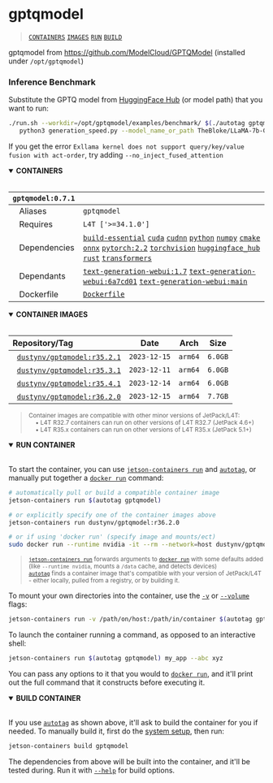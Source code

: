 # gptqmodel

> [`CONTAINERS`](#user-content-containers) [`IMAGES`](#user-content-images) [`RUN`](#user-content-run) [`BUILD`](#user-content-build)


gptqmodel from https://github.com/ModelCloud/GPTQModel (installed under `/opt/gptqmodel`)

### Inference Benchmark

Substitute the GPTQ model from [HuggingFace Hub](https://huggingface.co/models?search=gptq) (or model path) that you want to run:

```bash
./run.sh --workdir=/opt/gptqmodel/examples/benchmark/ $(./autotag gptqmodel) \
   python3 generation_speed.py --model_name_or_path TheBloke/LLaMA-7b-GPTQ --use_safetensors --max_new_tokens=128
```

If you get the error `Exllama kernel does not support query/key/value fusion with act-order`, try adding `--no_inject_fused_attention`

<details open>
<summary><b><a id="containers">CONTAINERS</a></b></summary>
<br>

| **`gptqmodel:0.7.1`** | |
| :-- | :-- |
| &nbsp;&nbsp;&nbsp;Aliases | `gptqmodel` |
| &nbsp;&nbsp;&nbsp;Requires | `L4T ['>=34.1.0']` |
| &nbsp;&nbsp;&nbsp;Dependencies | [`build-essential`](/packages/build/build-essential) [`cuda`](/packages/cuda/cuda) [`cudnn`](/packages/cuda/cudnn) [`python`](/packages/build/python) [`numpy`](/packages/numpy) [`cmake`](/packages/build/cmake/cmake_pip) [`onnx`](/packages/onnx) [`pytorch:2.2`](/packages/pytorch) [`torchvision`](/packages/pytorch/torchvision) [`huggingface_hub`](/packages/llm/huggingface_hub) [`rust`](/packages/build/rust) [`transformers`](/packages/llm/transformers) |
| &nbsp;&nbsp;&nbsp;Dependants | [`text-generation-webui:1.7`](/packages/llm/text-generation-webui) [`text-generation-webui:6a7cd01`](/packages/llm/text-generation-webui) [`text-generation-webui:main`](/packages/llm/text-generation-webui) |
| &nbsp;&nbsp;&nbsp;Dockerfile | [`Dockerfile`](Dockerfile) |

</details>

<details open>
<summary><b><a id="images">CONTAINER IMAGES</a></b></summary>
<br>

| Repository/Tag | Date | Arch | Size |
| :-- | :--: | :--: | :--: |
| &nbsp;&nbsp;[`dustynv/gptqmodel:r35.2.1`](https://hub.docker.com/r/dustynv/gptqmodel/tags) | `2023-12-15` | `arm64` | `6.0GB` |
| &nbsp;&nbsp;[`dustynv/gptqmodel:r35.3.1`](https://hub.docker.com/r/dustynv/gptqmodel/tags) | `2023-12-11` | `arm64` | `6.0GB` |
| &nbsp;&nbsp;[`dustynv/gptqmodel:r35.4.1`](https://hub.docker.com/r/dustynv/gptqmodel/tags) | `2023-12-14` | `arm64` | `6.0GB` |
| &nbsp;&nbsp;[`dustynv/gptqmodel:r36.2.0`](https://hub.docker.com/r/dustynv/gptqmodel/tags) | `2023-12-15` | `arm64` | `7.7GB` |

> <sub>Container images are compatible with other minor versions of JetPack/L4T:</sub><br>
> <sub>&nbsp;&nbsp;&nbsp;&nbsp;• L4T R32.7 containers can run on other versions of L4T R32.7 (JetPack 4.6+)</sub><br>
> <sub>&nbsp;&nbsp;&nbsp;&nbsp;• L4T R35.x containers can run on other versions of L4T R35.x (JetPack 5.1+)</sub><br>
</details>

<details open>
<summary><b><a id="run">RUN CONTAINER</a></b></summary>
<br>

To start the container, you can use [`jetson-containers run`](/docs/run.md) and [`autotag`](/docs/run.md#autotag), or manually put together a [`docker run`](https://docs.docker.com/engine/reference/commandline/run/) command:
```bash
# automatically pull or build a compatible container image
jetson-containers run $(autotag gptqmodel)

# or explicitly specify one of the container images above
jetson-containers run dustynv/gptqmodel:r36.2.0

# or if using 'docker run' (specify image and mounts/ect)
sudo docker run --runtime nvidia -it --rm --network=host dustynv/gptqmodel:r36.2.0
```
> <sup>[`jetson-containers run`](/docs/run.md) forwards arguments to [`docker run`](https://docs.docker.com/engine/reference/commandline/run/) with some defaults added (like `--runtime nvidia`, mounts a `/data` cache, and detects devices)</sup><br>
> <sup>[`autotag`](/docs/run.md#autotag) finds a container image that's compatible with your version of JetPack/L4T - either locally, pulled from a registry, or by building it.</sup>

To mount your own directories into the container, use the [`-v`](https://docs.docker.com/engine/reference/commandline/run/#volume) or [`--volume`](https://docs.docker.com/engine/reference/commandline/run/#volume) flags:
```bash
jetson-containers run -v /path/on/host:/path/in/container $(autotag gptqmodel)
```
To launch the container running a command, as opposed to an interactive shell:
```bash
jetson-containers run $(autotag gptqmodel) my_app --abc xyz
```
You can pass any options to it that you would to [`docker run`](https://docs.docker.com/engine/reference/commandline/run/), and it'll print out the full command that it constructs before executing it.
</details>
<details open>
<summary><b><a id="build">BUILD CONTAINER</b></summary>
<br>

If you use [`autotag`](/docs/run.md#autotag) as shown above, it'll ask to build the container for you if needed.  To manually build it, first do the [system setup](/docs/setup.md), then run:
```bash
jetson-containers build gptqmodel
```
The dependencies from above will be built into the container, and it'll be tested during.  Run it with [`--help`](/jetson_containers/build.py) for build options.
</details>
